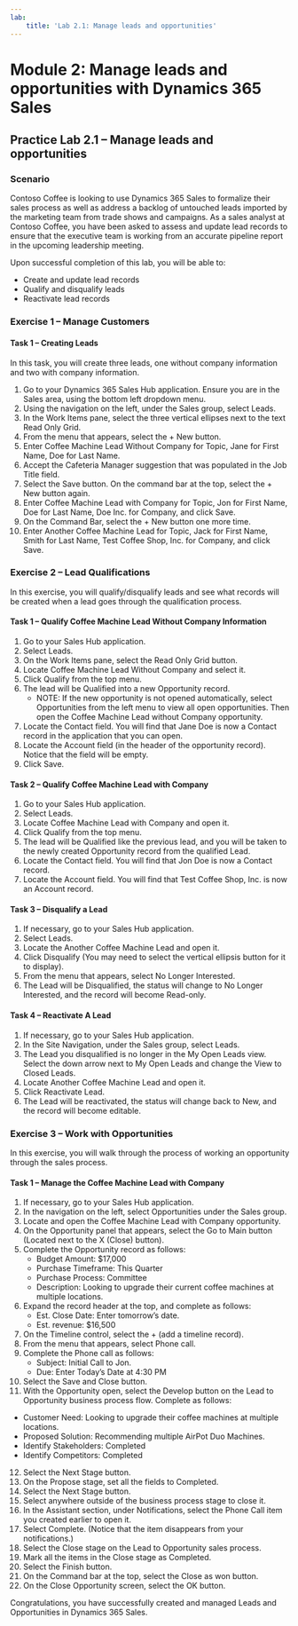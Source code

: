 ```yaml
---
lab:
    title: 'Lab 2.1: Manage leads and opportunities'
---
```


# Module 2: Manage leads and opportunities with Dynamics 365 Sales

## Practice Lab 2.1 – Manage leads and opportunities

### Scenario
Contoso Coffee is looking to use Dynamics 365 Sales to formalize their sales process as well as address a backlog of untouched leads imported by the marketing team from trade shows and campaigns. As a sales analyst at Contoso Coffee, you have been asked to assess and update lead records to ensure that the executive team is working from an accurate pipeline report in the upcoming leadership meeting.

Upon successful completion of this lab, you will be able to:
- Create and update lead records
- Qualify and disqualify leads
- Reactivate lead records

### Exercise 1 – Manage Customers

#### Task 1 – Creating Leads
In this task, you will create three leads, one without company information and two with company information.
1. Go to your Dynamics 365 Sales Hub application. Ensure you are in the Sales area, using the bottom left dropdown menu.
2. Using the navigation on the left, under the Sales group, select Leads.
3. In the Work Items pane, select the three vertical ellipses next to the text Read Only Grid.
4. From the menu that appears, select the + New button.
5. Enter Coffee Machine Lead Without Company for Topic, Jane for First Name, Doe for Last Name.
6. Accept the Cafeteria Manager suggestion that was populated in the Job Title field.
7. Select the Save button. On the command bar at the top, select the + New button again.
8. Enter Coffee Machine Lead with Company for Topic, Jon for First Name, Doe for Last Name, Doe Inc. for Company, and click Save.
9. On the Command Bar, select the + New button one more time.
10. Enter Another Coffee Machine Lead for Topic, Jack for First Name, Smith for Last Name, Test Coffee Shop, Inc. for Company, and click Save.

### Exercise 2 – Lead Qualifications
In this exercise, you will qualify/disqualify leads and see what records will be created when a lead goes through the qualification process.

#### Task 1 – Qualify Coffee Machine Lead Without Company Information
1. Go to your Sales Hub application.
2. Select Leads.
3. On the Work Items pane, select the Read Only Grid button.
4. Locate Coffee Machine Lead Without Company and select it.
5. Click Qualify from the top menu.
6. The lead will be Qualified into a new Opportunity record.
   - NOTE: If the new opportunity is not opened automatically, select Opportunities from the left menu to view all open opportunities. Then open the Coffee Machine Lead without Company opportunity.
7. Locate the Contact field. You will find that Jane Doe is now a Contact record in the application that you can open.
8. Locate the Account field (in the header of the opportunity record). Notice that the field will be empty.
9. Click Save.

#### Task 2 – Qualify Coffee Machine Lead with Company
1. Go to your Sales Hub application.
2. Select Leads.
3. Locate Coffee Machine Lead with Company and open it.
4. Click Qualify from the top menu.
5. The lead will be Qualified like the previous lead, and you will be taken to the newly created Opportunity record from the qualified Lead.
6. Locate the Contact field. You will find that Jon Doe is now a Contact record.
7. Locate the Account field. You will find that Test Coffee Shop, Inc. is now an Account record.

#### Task 3 – Disqualify a Lead
1. If necessary, go to your Sales Hub application.
2. Select Leads.
3. Locate the Another Coffee Machine Lead and open it.
4. Click Disqualify (You may need to select the vertical ellipsis button for it to display).
5. From the menu that appears, select No Longer Interested.
6. The Lead will be Disqualified, the status will change to No Longer Interested, and the record will become Read-only.

#### Task 4 – Reactivate A Lead
1. If necessary, go to your Sales Hub application.
2. In the Site Navigation, under the Sales group, select Leads.
3. The Lead you disqualified is no longer in the My Open Leads view. Select the down arrow next to My Open Leads and change the View to Closed Leads.
4. Locate Another Coffee Machine Lead and open it.
5. Click Reactivate Lead.
6. The Lead will be reactivated, the status will change back to New, and the record will become editable.

### Exercise 3 – Work with Opportunities
In this exercise, you will walk through the process of working an opportunity through the sales process.

#### Task 1 – Manage the Coffee Machine Lead with Company
1. If necessary, go to your Sales Hub application.
2. In the navigation on the left, select Opportunities under the Sales group.
3. Locate and open the Coffee Machine Lead with Company opportunity.
4. On the Opportunity panel that appears, select the Go to Main button (Located next to the X (Close) button).
5. Complete the Opportunity record as follows:
   - Budget Amount: $17,000
   - Purchase Timeframe: This Quarter
   - Purchase Process: Committee
   - Description: Looking to upgrade their current coffee machines at multiple locations.
6. Expand the record header at the top, and complete as follows:
   - Est. Close Date: Enter tomorrow’s date.
   - Est. revenue: $16,500
7. On the Timeline control, select the + (add a timeline record).
8. From the menu that appears, select Phone call.
9. Complete the Phone call as follows:
   - Subject: Initial Call to Jon.
   - Due: Enter Today’s Date at 4:30 PM
10. Select the Save and Close button.
11. With the Opportunity open, select the Develop button on the Lead to Opportunity business process flow. Complete as follows:
   - Customer Need: Looking to upgrade their coffee machines at multiple locations.
   - Proposed Solution: Recommending multiple AirPot Duo Machines.
   - Identify Stakeholders: Completed
   - Identify Competitors: Completed
12. Select the Next Stage button.
13. On the Propose stage, set all the fields to Completed.
14. Select the Next Stage button.
15. Select anywhere outside of the business process stage to close it.
16. In the Assistant section, under Notifications, select the Phone Call item you created earlier to open it.
17. Select Complete. (Notice that the item disappears from your notifications.)
18. Select the Close stage on the Lead to Opportunity sales process.
19. Mark all the items in the Close stage as Completed.
20. Select the Finish button.
21. On the Command bar at the top, select the Close as won button.
22. On the Close Opportunity screen, select the OK button.

Congratulations, you have successfully created and managed Leads and Opportunities in Dynamics 365 Sales.
